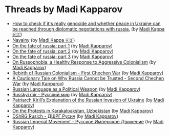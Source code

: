 # Threads by Madi Kapparov

* [How to check if it's really genocide and whether peace in Ukraine can be reached through diplomatic negotiations with russia.](it_is_genocide.md) (by [Madi Kappa 🇰🇿](https://twitter.com/MuKappa))
* [Navalny](navalny.md) (by [Madi Kappa 🇰🇿](https://twitter.com/MuKappa))
* [On the fate of russia: part 1](fate_of_russia_1.md) (by [Madi Kapparov](https://twitter.com/MuKappa))
* [On the fate of russia: part 2](fate_of_russia_2.md) (by [Madi Kapparov](https://twitter.com/MuKappa))
* [On the fate of russia: part 3](fate_of_russia_3.md) (by [Madi Kapparov](https://twitter.com/MuKappa))
* [On Russophobia, a Healthy Response to Aggressive Colonialism](on_russophobia.md) (by [Madi Kapparov](https://twitter.com/MuKappa))
* [Rebirth of Russian Colonialism - First Chechen War](first_chechen_war.md) (by [Madi Kapparov](https://twitter.com/MuKappa))
* [A Cautionary Tale on Why Russia Cannot be Trusted - Second Chechen War](second_chechen_war.md) (by [Madi Kapparov](https://twitter.com/MuKappa))
* [Russian Language as a Political Weapon](language_as_weapon.md) (by [Madi Kapparov](https://twitter.com/MuKappa))
* [Russkyi mir - Русский мир](russkyi_mir.md) (by [Madi Kapparov](https://twitter.com/MuKappa))
* [Patriarch Kirill’s Explanation of the Russian Invasion of Ukraine](patriarch_kirill_explains_invasion.md) (by [Madi Kapparov](https://twitter.com/MuKappa))
* [On the Protests in Karakalpakstan, Uzbekistan](protests_in_karakalpakstan.md) (by [Madi Kapparov](https://twitter.com/MuKappa))
* [DShRG Rusich - ДШРГ Русич](rusich.md) (by [Madi Kapparov](https://twitter.com/MuKappa))
* [Russian Imperial Movement - Русское Имперское Движениe](russian_imperial_movement.md) (by [Madi Kapparov](https://twitter.com/MuKappa))

